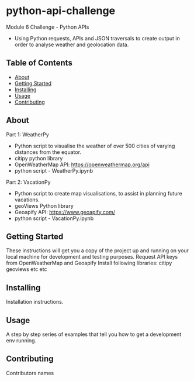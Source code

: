# python-api-challenge
Module 6 Challenge - Python APIs
- Using Python requests, APIs and JSON traversals to create output in order to analyse weather and geolocation data.

## Table of Contents

- [About](#about)
- [Getting Started](#getting_started)
- [Installing](#installing)
- [Usage](#usage)
- [Contributing](#contributing)

## About
Part 1: WeatherPy
- Python script to visualise the weather of over 500 cities of varying distances from the equator.
- citipy python library
- OpenWeatherMap API: https://openweathermap.org/api
- python script - WeatherPy.ipynb

Part 2: VacationPy
- Python script to create map visualisations, to assist in planning future vacations.
- geoViews Python library
- Geoapify API: https://www.geoapify.com/
- python script - VacationPy.ipynb

## Getting Started
These instructions will get you a copy of the project up and running on your local machine for development and testing purposes.
Request API keys from OpenWeatherMap and Geoapify
Install following libraries:
  citipy
  geoviews
  etc etc
  
## Installing
Installation instructions.

## Usage
A step by step series of examples that tell you how to get a development env running.

## Contributing
Contributors names

